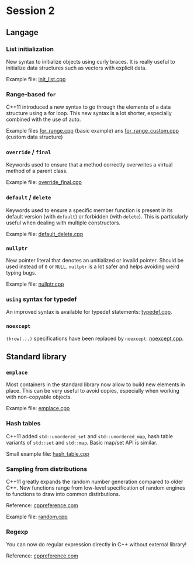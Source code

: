 # Session 2

## Langage

### List initialization
New syntax to initialize objects using curly braces.
It is really useful to initialize data structures such as vectors with explicit data.

Example file: [init_list.cpp](init_list.cpp)

### Range-based `for`
C++11 introduced a new syntax to go through the elements of a data structure using a for loop.
This new syntax is a lot shorter, especially combined with the use of auto.

Example files [for_range.cpp](for_range.cpp) (basic example) ans [for_range_custom.cpp](for_range_custom.cpp) (custom data structure)

### `override` / `final`
Keywords used to ensure that a method correctly overwrites a virtual method of a parent class.

Example file: [override_final.cpp](override_final.cpp)

### `default` / `delete`
Keywords used to ensure a specific member function is present in its default version (with `default`) or forbidden (with `delete`).
This is particularly useful when dealing with multiple constructors.

Example file: [default_delete.cpp](default_delete.cpp)

### `nullptr`
New pointer literal that denotes an unitialized or invalid pointer.
Should be used instead of `0` or `NULL`.
`nullptr` is a lot safer and helps avoiding weird typing bugs.

Example file: [nullptr.cpp](nullptr.cpp)

### `using` syntax for typedef
An improved syntax is available for typedef statements: [typedef.cpp](typedef.cpp).

### `noexcept`
`throw(...)` specifications have been replaced by `noexcept`: [noexcept.cpp](noexcept.cpp).


## Standard library

### `emplace`
Most containers in the standard library now allow to build new elements in place.
This can be very useful to avoid copies, especially when working with non-copyable objects.

Example file: [emplace.cpp](emplace.cpp)

### Hash tables
C++11 added `std::unordered_set` and `std::unordered_map`, hash table variants of `std::set` and `std::map`.
Basic map/set API is similar.

Small example file: [hash_table.cpp](hash_table.cpp)

### Sampling from distributions
C++11 greatly expands the random number generation compared to older C++.
New functions range from low-level specification of random engines to functions to draw into common distirbutions.

Reference: [cppreference.com](http://en.cppreference.com/w/cpp/numeric/random)

Example file: [random.cpp](random.cpp)

### Regexp
You can now do regular expression directly in C++ without external library!

Reference: [cppreference.com](http://en.cppreference.com/w/cpp/regex)
